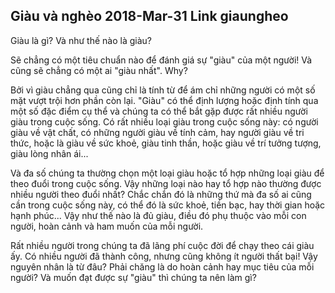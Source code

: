 Giàu và nghèo
2018-Mar-31
Link
giaungheo
-----

Giàu là gì? Và như thế nào là giàu?

Sẽ chẳng có một tiêu chuẩn nào để đánh giá sự "giàu" của một người! Và cũng sẽ chẳng có một ai "giàu nhất". Why?

Bởi vì giàu chẳng qua cũng chỉ là tính từ để ám chỉ những người có một số mặt vượt trội hơn phần còn lại. "Giàu" có thể định lượng hoặc định tính qua một số đặc điểm cụ thể và chúng ta có thể bắt gặp được rất nhiều người giàu trong cuộc sống.
Có rất nhiều loại giàu trong cuộc sống này: có người giàu về vật chất, có những người giàu về tính cảm, hay người giàu về tri thức, hoặc là giàu về sức khoẻ, giàu tinh thần, hoặc giàu về trí tưởng tượng, giàu lòng nhân ái...

Và đa số chúng ta thường chọn một loại giàu hoặc tổ hợp những loại giàu để theo đuổi trong cuộc sống. Vậy những loại nào hay tổ hợp nào thường được nhiều người theo đuổi nhất? Chắc chắn đó là những thứ mà đa số ai cũng cần trong cuộc sống này, có thể đó là sức khoẻ, tiền bạc, hay thời gian hoặc hạnh phúc... Vậy như thế nào là đủ giàu, điều đó phụ thuộc vào mỗi con người, hoàn cảnh và ham muốn của mỗi người.

Rất nhiều người trong chúng ta đã lãng phí cuộc đời để chạy theo cái giàu ấy. Có nhiều người đã thành công, nhưng cũng không ít người thất bại! Vậy nguyên nhân là từ đâu? Phải chăng là do hoàn cảnh hay mục tiêu của mỗi người? Và muốn đạt được sự "giàu" thì chúng ta nên làm gì?